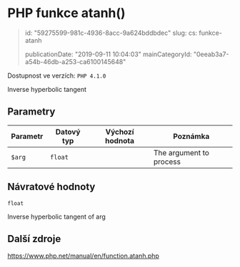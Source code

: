 PHP funkce atanh()
==================

> id: "59275599-981c-4936-8acc-9a624bddbdec"
> slug:
> 	cs: funkce-atanh
>
> publicationDate: "2019-09-11 10:04:03"
> mainCategoryId: "0eeab3a7-a54b-46db-a253-ca6100145648"

Dostupnost ve verzích: `PHP 4.1.0`

Inverse hyperbolic tangent


Parametry
--------------

| Parametr | Datový typ | Výchozí hodnota | Poznámka |
|-----|-----|-----|-----|
| `$arg` | `float` |  | The argument to process |


Návratové hodnoty
----------------

`float`

Inverse hyperbolic tangent of arg

Další zdroje
------------

https://www.php.net/manual/en/function.atanh.php

